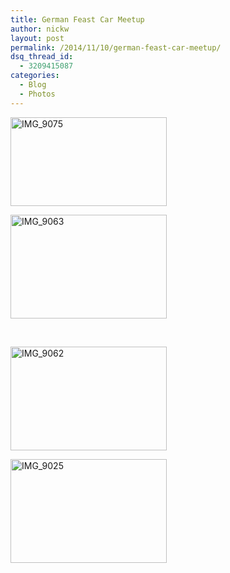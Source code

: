 ```yaml
---
title: German Feast Car Meetup
author: nickw
layout: post
permalink: /2014/11/10/german-feast-car-meetup/
dsq_thread_id:
  - 3209415087
categories:
  - Blog
  - Photos
---
```

 

<div id='gallery-17' class='gallery galleryid-1522 gallery-columns-2 gallery-size-thumbnail'>
  <dl class='gallery-item'>
    <dt class='gallery-icon landscape'>
      <a href='http://nickwhyte.com/wordpress/wp-content/uploads/2014/11/IMG_9075.jpg'><img width="250" height="142" src="http://nickwhyte.com/wordpress/wp-content/uploads/2014/11/IMG_9075.jpg" class="attachment-thumbnail" alt="IMG_9075" /></a>
    </dt>
  </dl>
  
  <dl class='gallery-item'>
    <dt class='gallery-icon landscape'>
      <a href='http://nickwhyte.com/wordpress/wp-content/uploads/2014/11/IMG_9063.jpg'><img width="250" height="166" src="http://nickwhyte.com/wordpress/wp-content/uploads/2014/11/IMG_9063.jpg" class="attachment-thumbnail" alt="IMG_9063" /></a>
    </dt>
  </dl>
  
  <br style="clear: both" />
  
  <dl class='gallery-item'>
    <dt class='gallery-icon landscape'>
      <a href='http://nickwhyte.com/wordpress/wp-content/uploads/2014/11/IMG_9062.jpg'><img width="250" height="166" src="http://nickwhyte.com/wordpress/wp-content/uploads/2014/11/IMG_9062.jpg" class="attachment-thumbnail" alt="IMG_9062" /></a>
    </dt>
  </dl>
  
  <dl class='gallery-item'>
    <dt class='gallery-icon landscape'>
      <a href='http://nickwhyte.com/wordpress/wp-content/uploads/2014/11/IMG_9025.jpg'><img width="250" height="166" src="http://nickwhyte.com/wordpress/wp-content/uploads/2014/11/IMG_9025.jpg" class="attachment-thumbnail" alt="IMG_9025" /></a>
    </dt>
  </dl>
  
  <br style="clear: both" />
</div>